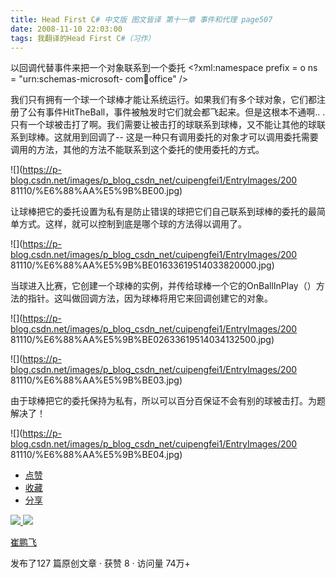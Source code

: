 ```yaml
---
title: Head First C# 中文版 图文皆译 第十一章 事件和代理 page507
date: 2008-11-10 22:03:00
tags: 我翻译的Head First C#（习作）
---
```

以回调代替事件来把一个对象联系到一个委托  <?xml:namespace prefix = o ns = "urn:schemas-microsoft-
com:office:office" />

我们只有拥有一个球一个球棒才能让系统运行。如果我们有多个球对象，它们都注册了公有事件HitTheBall，事件被触发时它们就会都飞起来。但是这根本不通啊..
.只有一个球被击打了啊。我们需要让被击打的球联系到球棒，又不能让其他的球联系到球棒。这就用到回调了--
这是一种只有调用委托的对象才可以调用委托需要调用的方法，其他的方法不能联系到这个委托的使用委托的方式。

![](https://p-blog.csdn.net/images/p_blog_csdn_net/cuipengfei1/EntryImages/200
81110/%E6%88%AA%E5%9B%BE00.jpg)

让球棒把它的委托设置为私有是防止错误的球把它们自己联系到球棒的委托的最简单方式。这样，就可以控制到底是哪个球的方法得以调用了。

![](https://p-blog.csdn.net/images/p_blog_csdn_net/cuipengfei1/EntryImages/200
81110/%E6%88%AA%E5%9B%BE01633619514033820000.jpg)

当球进入比赛，它创建一个球棒的实例，并传给球棒一个它的OnBallInPlay（）方法的指针。这叫做回调方法，因为球棒将用它来回调创建它的对象。

![](https://p-blog.csdn.net/images/p_blog_csdn_net/cuipengfei1/EntryImages/200
81110/%E6%88%AA%E5%9B%BE02633619514034132500.jpg)

![](https://p-blog.csdn.net/images/p_blog_csdn_net/cuipengfei1/EntryImages/200
81110/%E6%88%AA%E5%9B%BE03.jpg)

由于球棒把它的委托保持为私有，所以可以百分百保证不会有别的球被击打。为题解决了！

![](https://p-blog.csdn.net/images/p_blog_csdn_net/cuipengfei1/EntryImages/200
81110/%E6%88%AA%E5%9B%BE04.jpg)

  * [ 点赞  ](javascript:;)
  * [ 收藏  ](javascript:;)
  * [ 分享 ](javascript:;)

[ ![](https://profile.csdnimg.cn/5/2/5/3_cuipengfei1)
![](https://g.csdnimg.cn/static/user-reg-year/1x/11.png)
](https://blog.csdn.net/cuipengfei1)

[ 崔鹏飞 ](https://blog.csdn.net/cuipengfei1)

发布了127 篇原创文章  ·  获赞 8  ·  访问量 74万+

